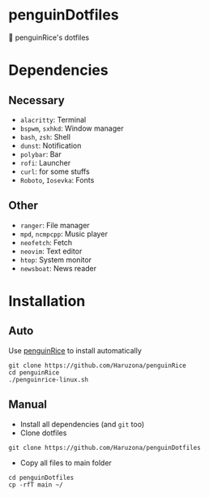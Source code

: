 # penguinDotfiles
📁 penguinRice's dotfiles

# Dependencies
## Necessary
- `alacritty`: Terminal
- `bspwm`, `sxhkd`: Window manager
- `bash`, `zsh`: Shell
- `dunst`: Notification
- `polybar`: Bar
- `rofi`: Launcher
- `curl`: for some stuffs
- `Roboto`, `Iosevka`: Fonts

## Other
- `ranger`: File manager
- `mpd`, `ncmpcpp`: Music player
- `neofetch`: Fetch
- `neovim`: Text editor
- `htop`: System monitor
- `newsboat`: News reader

# Installation
## Auto
Use [penguinRice](https://github.com/Haruzona/penguinRice) to install automatically
```
git clone https://github.com/Haruzona/penguinRice
cd penguinRice
./penguinrice-linux.sh
```

## Manual
- Install all dependencies (and `git` too)
- Clone dotfiles
```
git clone https://github.com/Haruzona/penguinDotfiles
```
- Copy all files to main folder
```
cd penguinDotfiles
cp -rfT main ~/
```
